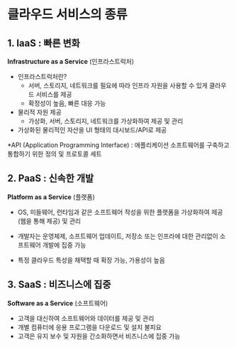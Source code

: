 # 클라우드 서비스의 종류



## 1. IaaS : 빠른 변화

**Infrastructure as a Service** (인프라스트럭처)

- 인프라스트럭처란?
  - 서버, 스토리지, 네트워크를 필요에 따라 인프라 자원을 사용할 수 있게 클라우드 서비스를 제공
  - 확정성이 높음, 빠른 대응 가능
- 물리적 자원 제공
  - 가상화, 서버, 스토리지, 네트워크를 가상화하여 제공 및 관리
- 가상화된 물리적인 자산을 UI 형태의 대시보드/API로 제공



*API (Application Programming Interface) : 애플리케이션 소프트웨어를 구축하고 통합하기 위한 정의 및 프로토콜 세트





## 2. PaaS : 신속한 개발

**Platform as a Service** (플랫폼)

- OS, 미들웨어, 런타임과 같은 소프트웨어 작성을 위한 플랫폼을 가상화하여 제공(웹을 통해 제공) 및 관리
- 개발자는 운영체제, 소프트웨어 업데이트, 저장소 또는 인프라에 대한 관리없이 소프트웨어 개발에 집중 가능

- 특정 클라우드 특성을 채택할 때 확장 가능, 가용성이 높음





## 3. SaaS : 비즈니스에 집중

**Software as a Service** (소프트웨어)

- 고객을 대신하여 소프트웨어와 데이터를 제공 및 관리
- 개별 컴퓨터에 응용 프로그램을 다운로드 및 설치 불피요
- 고객은 유지 보수 및 자원을 간소화하면서 비즈니스에 집중 가능

